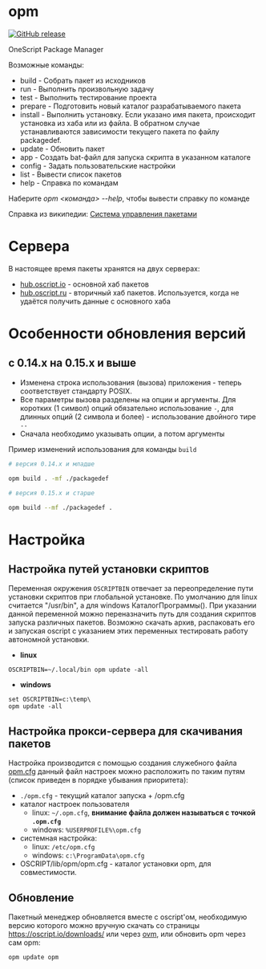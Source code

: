 # opm
[![GitHub release](https://img.shields.io/github/release/oscript-library/opm.svg)](https://github.com/oscript-library/opm/releases)

OneScript Package Manager

Возможные команды:
- build    - Собрать пакет из исходников
- run      - Выполнить произвольную задачу
- test     - Выполнить тестирование проекта
- prepare  - Подготовить новый каталог разрабатываемого пакета
- install  - Выполнить установку. Если указано имя пакета, происходит установка из хаба или из файла. В обратном случае устанавливаются зависимости текущего пакета по файлу packagedef.
- update   - Обновить пакет
- app      - Создать bat-файл для запуска скрипта в указанном каталоге
- config   - Задать пользовательские настройки
- list     - Вывести список пакетов
- help     - Справка по командам
 
Наберите *opm <команда> --help*, чтобы вывести справку по команде

Справка из википедии: [Система управления пакетами](https://ru.wikipedia.org/wiki/%D0%A1%D0%B8%D1%81%D1%82%D0%B5%D0%BC%D0%B0_%D1%83%D0%BF%D1%80%D0%B0%D0%B2%D0%BB%D0%B5%D0%BD%D0%B8%D1%8F_%D0%BF%D0%B0%D0%BA%D0%B5%D1%82%D0%B0%D0%BC%D0%B8)

# Сервера
В настоящее время пакеты хранятся на двух серверах:
- [hub.oscript.io](http://hub.oscript.io/download) - основной хаб пакетов
- [hub.oscript.ru](http://hub.oscript.ru/download) - вторичный хаб пакетов. Используется, когда не удаётся получить данные с основного хаба

# Особенности обновления версий 

## с 0.14.х на 0.15.х и выше

* Изменена строка использования (вызова) приложения - теперь соответствует стандарту POSIX. 
* Все параметры вызова разделены на опции и аргументы. Для коротких (1 символ) опций обязательно использование `-`, для длинных опций (2 символа и более) - использование двойного тире `--`
* Сначала необходимо указывать опции, а потом аргументы

Пример изменений использования для команды `build`
```sh
# версия 0.14.х и младше

opm build . -mf ./packagedef

# версия 0.15.x и старше

opm build --mf ./packagedef .

```

# Настройка

## Настройка путей установки скриптов
Переменная окружения ```OSCRIPTBIN``` отвечает за переопределение пути установки скриптов при глобальной установке. По умолчанию для linux считается "/usr/bin", а для windows КаталогПрограммы(). 
При указании данной переменной можно переназначить путь для создания скриптов запуска различных пакетов. Возможно скачать архив, распаковать его и запуская oscript с указанием этих переменных тестировать работу автономной установки. 
- **linux** 
```
OSCRIPTBIN=~/.local/bin opm update -all
```
- **windows** 
```
set OSCRIPTBIN=c:\temp\ 
opm update -all
```

## Настройка прокси-сервера для скачивания пакетов

Настройка производится с помощью создания служебного файла [opm.cfg](./tests/fixtures/opm.cfg) данный файл настроек можно расположить по таким путям (список приведен в порядке убывания приоритета):
 - ```./opm.cfg``` - текущий каталог запуска + /opm.cfg
 - каталог настроек пользователя
    - linux: ```~/.opm.cfg```, **внимание файла должен называться с точкой ```.opm.cfg```**
    - windows: ```%USERPROFILE%\opm.cfg```
 - системная настройка:
    - linux: ```/etc/opm.cfg```
    - windows: ```c:\ProgramData\opm.cfg```
- OSCRIPT/lib/opm/opm.cfg - каталог установки opm, для совместимости.

## Обновление

Пакетный менеджер обновляется вместе с oscript'ом, необходимую версию которого можно вручную скачать со страницы https://oscript.io/downloads/ или через [ovm](https://github.com/oscript-library/ovm), или обновить opm через сам opm:
```
opm update opm
```

